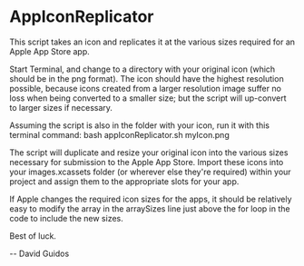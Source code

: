 # AppIconReplicator
This script takes an icon and replicates it at the various sizes required for an Apple App Store app.

Start Terminal, and change to a directory with your original icon (which should be in the png format). The icon should have the highest resolution possible, because icons created from a larger resolution image suffer no loss when being converted to a smaller size; but the script will up-convert to larger sizes if necessary.

Assuming the script is also in the folder with your icon, run it with this terminal command:
    bash appIconReplicator.sh myIcon.png

The script will duplicate and resize your original icon into the various sizes necessary for submission to the Apple App Store. Import these icons into your images.xcassets folder (or wherever else they're required) within your project and assign them to the appropriate slots for your app.

If Apple changes the required icon sizes for the apps, it should be relatively easy to modify the array in the arraySizes line just above the for loop in the code to include the new sizes.


Best of luck.

-- David Guidos
